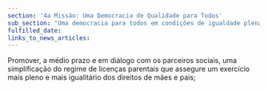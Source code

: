 ```yaml
---
section: '4a Missão: Uma Democracia de Qualidade para Todos'
sub_section: "Uma democracia para todos em condições de igualdade plena"
fulfilled_date:
links_to_news_articles:
---
```


Promover, a médio prazo e em diálogo com os parceiros sociais, uma simplificação do regime de licenças parentais que assegure um exercício mais pleno e mais igualitário dos direitos de mães e pais;